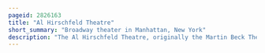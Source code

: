 ```yaml
---
pageid: 2826163
title: "Al Hirschfeld Theatre"
short_summary: "Broadway theater in Manhattan, New York"
description: "The Al Hirschfeld Theatre, originally the Martin Beck Theatre, is a Broadway Theater at 302 west 45th Street in the Theater District of Midtown Manhattan in New York City. Opened in 1924, it was designed by G. Albert Lansburgh was designed in a moorish and byzantine Style and was built for vaudevillian Martin Beck. It has 1404 Seats on two Levels and is operated by Jujamcyn Theaters. Both the Faade and the Interior are new york City Landmarks."
---
```

